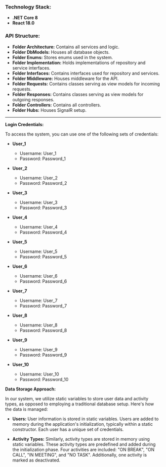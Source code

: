 ### Technology Stack:
- **.NET Core 8**
- **React 18.0**

### API Structure:
- **Folder Architecture:** Contains all services and logic.
- **Folder DbModels:** Houses all database objects.
- **Folder Enums:** Stores enums used in the system.
- **Folder Implementation:** Holds implementations of repository and service interfaces.
- **Folder Interfaces:** Contains interfaces used for repository and services.
- **Folder Middleware:** Houses middleware for the API.
- **Folder Requests:** Contains classes serving as view models for incoming requests.
- **Folder Responses:** Contains classes serving as view models for outgoing responses.
- **Folder Controllers:** Contains all controllers.
- **Folder Hubs:** Houses SignalR setup.

---

**Login Credentials:**

To access the system, you can use one of the following sets of credentials:

- **User_1**
  - Username: User_1
  - Password: Password_1

- **User_2**
  - Username: User_2
  - Password: Password_2

- **User_3**
  - Username: User_3
  - Password: Password_3

- **User_4**
  - Username: User_4
  - Password: Password_4

- **User_5**
  - Username: User_5
  - Password: Password_5

- **User_6**
  - Username: User_6
  - Password: Password_6

- **User_7**
  - Username: User_7
  - Password: Password_7

- **User_8**
  - Username: User_8
  - Password: Password_8

- **User_9**
  - Username: User_9
  - Password: Password_9

- **User_10**
  - Username: User_10
  - Password: Password_10

**Data Storage Approach:**

In our system, we utilize static variables to store user data and activity types, as opposed to employing a traditional database setup. Here's how the data is managed:

- **Users:** User information is stored in static variables. Users are added to memory during the application's initialization, typically within a static constructor. Each user has a unique set of credentials.

- **Activity Types:** Similarly, activity types are stored in memory using static variables. These activity types are predefined and added during the initialization phase. Four activities are included: "ON BREAK", "ON CALL", "IN MEETING", and "NO TASK". Additionally, one activity is marked as deactivated.

